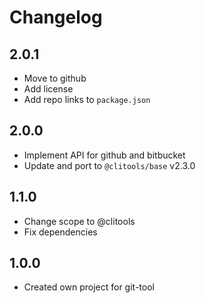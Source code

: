 # Changelog

## 2.0.1

* Move to github
* Add license
* Add repo links to `package.json`

## 2.0.0

* Implement API for github and bitbucket
* Update and port to `@clitools/base` v2.3.0

## 1.1.0

* Change scope to @clitools
* Fix dependencies

## 1.0.0

* Created own project for git-tool